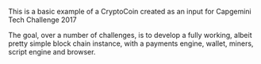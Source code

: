 This is a basic example of a CryptoCoin created as an input for Capgemini Tech Challenge 2017

The goal, over a number of challenges, is to develop a fully working, albeit pretty simple block chain instance, with a payments engine, wallet, miners, script engine and browser.

